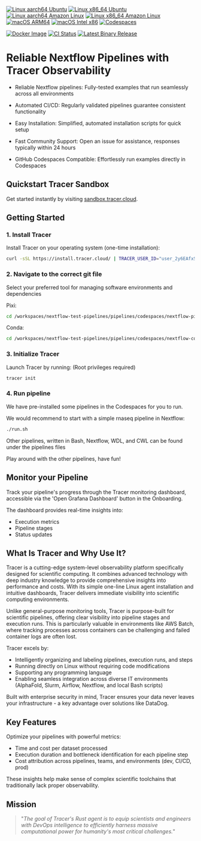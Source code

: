 [![Linux aarch64 Ubuntu](https://img.shields.io/github/actions/workflow/status/Tracer-Cloud/nextflow-test-pipelines/linux-aarch64-ubuntu.yml?branch=main&label=linux-aarch64-ubuntu&logo=linux)](https://github.com/Tracer-Cloud/nextflow-test-pipelines/actions/workflows/linux-aarch64-ubuntu.yml) [![Linux x86_64 Ubuntu](https://img.shields.io/github/actions/workflow/status/Tracer-Cloud/nextflow-test-pipelines/linux-x86_64-ubuntu.yml?branch=main&label=linux-x86_64-ubuntu&logo=linux)](https://github.com/Tracer-Cloud/nextflow-test-pipelines/actions/workflows/linux-x86_64-ubuntu.yml) [![Linux aarch64 Amazon Linux](https://img.shields.io/github/actions/workflow/status/Tracer-Cloud/nextflow-test-pipelines/linux-aarch64-amazon-lin.yml?branch=main&label=linux-aarch64-amazon&logo=linux)](https://github.com/Tracer-Cloud/nextflow-test-pipelines/actions/workflows/linux-aarch64-amazon-lin.yml) [![Linux x86_64 Amazon Linux](https://img.shields.io/github/actions/workflow/status/Tracer-Cloud/nextflow-test-pipelines/linux-x86-amazon-lin.yml?branch=main&label=linux-x86_64-amazon&logo=linux)](https://github.com/Tracer-Cloud/nextflow-test-pipelines/actions/workflows/linux-x86-amazon-lin.yml) [![macOS ARM64](https://img.shields.io/github/actions/workflow/status/Tracer-Cloud/nextflow-test-pipelines/macos-arm64.yml?branch=main&label=macos-arm64&logo=apple)](https://github.com/Tracer-Cloud/nextflow-test-pipelines/actions/workflows/macos-arm64.yml) [![macOS Intel x86](https://img.shields.io/github/actions/workflow/status/Tracer-Cloud/nextflow-test-pipelines/macos-intel-x86.yml?branch=main&label=macos-intel-x86&logo=apple)](https://github.com/Tracer-Cloud/nextflow-test-pipelines/actions/workflows/macos-intel-x86.yml) [![Codespaces](https://img.shields.io/github/actions/workflow/status/Tracer-Cloud/nextflow-test-pipelines/codespaces.yml?branch=main&label=codespaces&logo=github)](https://github.com/Tracer-Cloud/nextflow-test-pipelines/actions/workflows/codespaces.yml)


[![Docker Image](https://img.shields.io/docker/pulls/tracercloud/tracer?logo=docker&logoColor=white)](https://hub.docker.com/r/tracercloud/tracer) [![CI Status](https://img.shields.io/github/actions/workflow/status/Tracer-Cloud/nextflow-test-pipelines/docker-build-push.yml?branch=main&label=docker-build&logo=docker)](https://github.com/Tracer-Cloud/nextflow-test-pipelines/actions/workflows/docker-build-push.yml) [![Latest Binary Release](https://img.shields.io/github/v/release/Tracer-Cloud/tracer-client?logo=github&logoColor=white)](https://github.com/Tracer-Cloud/tracer-client/releases)


# Reliable Nextflow Pipelines with Tracer Observability

- Reliable Nextflow pipelines: Fully-tested examples that run seamlessly across all environments

- Automated CI/CD: Regularly validated pipelines guarantee consistent functionality

- Easy Installation: Simplified, automated installation scripts for quick setup

- Fast Community Support: Open an issue for assistance, responses typically within 24 hours

- GitHub Codespaces Compatible: Effortlessly run examples directly in Codespaces 



## Quickstart Tracer Sandbox

Get started instantly by visiting [sandbox.tracer.cloud](https://sandbox.tracer.cloud/).

## Getting Started

### 1. Install Tracer

Install Tracer on your operating system (one-time installation):

```bash
curl -sSL https://install.tracer.cloud/ | TRACER_USER_ID="user_2y6EAfxS4kv5mMtFKNrxRm2ZFf5" bash -s && source ~/.bashrc && source ~/.zshrc
```

### 2. Navigate to the correct git file

Select your preferred tool for managing software environments and dependencies


Pixi: 
```bash
cd /workspaces/nextflow-test-pipelines/pipelines/codespaces/nextflow-pixi
```

Conda:
```bash
cd /workspaces/nextflow-test-pipelines/pipelines/codespaces/nextflow-conda
```

### 3. Initialize Tracer

Launch Tracer by running: (Root privileges required)

```bash
tracer init
```

### 4. Run pipeline
We have pre-installed some pipelines in the Codespaces for you to run.

We would recommend to start with a simple rnaseq pipeline in Nextflow:
```bash
./run.sh
```
Other pipelines, written in Bash, Nextflow, WDL, and CWL can be found under the pipelines files

Play around with the other pipelines, have fun!


## Monitor your Pipeline

Track your pipeline's progress through the Tracer monitoring dashboard, accessible via the 'Open Grafana Dashboard' button in the Onboarding.

The dashboard provides real-time insights into:

- Execution metrics
- Pipeline stages
- Status updates

## What Is Tracer and Why Use It?

Tracer is a cutting-edge system-level observability platform specifically designed for scientific computing. It combines advanced technology with deep industry knowledge to provide comprehensive insights into performance and costs. With its simple one-line Linux agent installation and intuitive dashboards, Tracer delivers immediate visibility into scientific computing environments.

Unlike general-purpose monitoring tools, Tracer is purpose-built for scientific pipelines, offering clear visibility into pipeline stages and execution runs. This is particularly valuable in environments like AWS Batch, where tracking processes across containers can be challenging and failed container logs are often lost.

Tracer excels by:

- Intelligently organizing and labeling pipelines, execution runs, and steps
- Running directly on Linux without requiring code modifications
- Supporting any programming language
- Enabling seamless integration across diverse IT environments (AlphaFold, Slurm, Airflow, Nextflow, and local Bash scripts)

Built with enterprise security in mind, Tracer ensures your data never leaves your infrastructure - a key advantage over solutions like DataDog.

## Key Features

Optimize your pipelines with powerful metrics:

- Time and cost per dataset processed
- Execution duration and bottleneck identification for each pipeline step
- Cost attribution across pipelines, teams, and environments (dev, CI/CD, prod)

These insights help make sense of complex scientific toolchains that traditionally lack proper observability.

## Mission

> "_The goal of Tracer's Rust agent is to equip scientists and engineers with DevOps intelligence to efficiently harness massive computational power for humanity's most critical challenges._"
